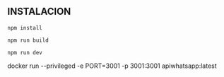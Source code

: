 ## INSTALACION
```
npm install

npm run build

npm run dev
```

docker run --privileged -e PORT=3001 -p 3001:3001 apiwhatsapp:latest